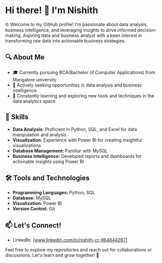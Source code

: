 # Hi there! 👋 I'm Nishith

🌐 Welcome to my GitHub profile! I'm passionate about data analysis, business intelligence, and leveraging insights to drive informed decision-making. Aspiring data and business analyst with a keen interest in transforming raw data into actionable business strategies.

## 🔍 About Me

- 🎓 Currently pursuing BCA(Bachelor of Computer Applications) from Mangalore university
- 💼 Actively seeking opportunities in data analysis and business intelligence
- 🌱 Constantly learning and exploring new tools and techniques in the data analytics space

## 🚀 Skills

- **Data Analysis:** Proficient in Python, SQL, and Excel for data manipulation and analysis
- **Visualization:** Experience with Power BI for creating insightful visualizations
- **Database Management:** Familiar with MySQL
- **Business Intelligence:** Developed reports and dashboards for actionable insights using Power BI

## 🛠️ Tools and Technologies

- **Programming Languages:** Python, SQL
- **Database:** MySQL
- **Visualization:** Power BI
- **Version Control:** Git

## 📫 Let's Connect!

- LinkedIn: [www.linkedin.com/in/nishith-cr-964844287]

Feel free to explore my repositories and reach out for collaborations or discussions. Let's learn and grow together! 🌱
